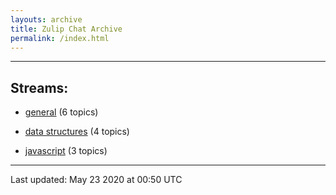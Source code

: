 ```yaml
---
layouts: archive
title: Zulip Chat Archive
permalink: /index.html
---
```


---

## Streams:

* [general](stream/213222-general/index.html) (6 topics)

* [data structures](stream/217915-data-structures/index.html) (4 topics)

* [javascript](stream/217809-javascript/index.html) (3 topics)

<hr><p>Last updated: May 23 2020 at 00:50 UTC</p>